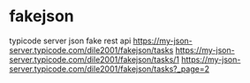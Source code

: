 # fakejson
typicode server json
fake rest api  https://my-json-server.typicode.com/dile2001/fakejson/tasks
https://my-json-server.typicode.com/dile2001/fakejson/tasks/1
https://my-json-server.typicode.com/dile2001/fakejson/tasks?_page=2
